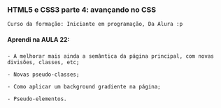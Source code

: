 ### HTML5 e CSS3 parte 4: avançando no CSS
    Curso da formação: Iniciante em programação, Da Alura :p

#### Aprendi na AULA 22:

###
    - A melhorar mais ainda a semântica da página principal, com novas divisões, classes, etc;

    - Novas pseudo-classes;

    - Como aplicar um background gradiente na página;

    - Pseudo-elementos.

